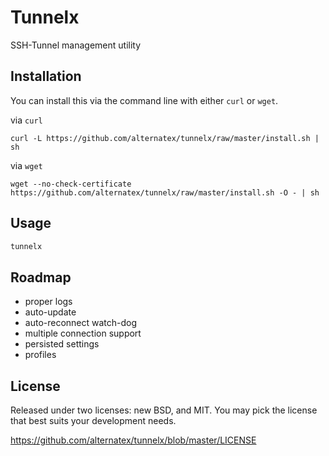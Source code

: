 Tunnelx
=============

SSH-Tunnel management utility

Installation
-------------

You can install this via the command line with either `curl` or `wget`.

via `curl`

`curl -L https://github.com/alternatex/tunnelx/raw/master/install.sh | sh`

via `wget`

`wget --no-check-certificate https://github.com/alternatex/tunnelx/raw/master/install.sh -O - | sh`

Usage
-------------

```bash
tunnelx
```

Roadmap
-------------
- proper logs
- auto-update
- auto-reconnect watch-dog
- multiple connection support 
- persisted settings
- profiles 

License
-------------
Released under two licenses: new BSD, and MIT. You may pick the
license that best suits your development needs.

https://github.com/alternatex/tunnelx/blob/master/LICENSE
